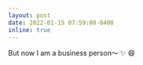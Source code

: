 ```yaml
---
layout: post
date: 2022-01-15 07:59:00-0400
inline: true
---
```


But now I am a business person～ :sparkles: :smile:
